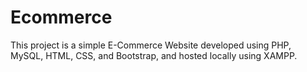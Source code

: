 # Ecommerce
This project is a simple E-Commerce Website developed using PHP, MySQL, HTML, CSS, and Bootstrap, and hosted locally using XAMPP.
